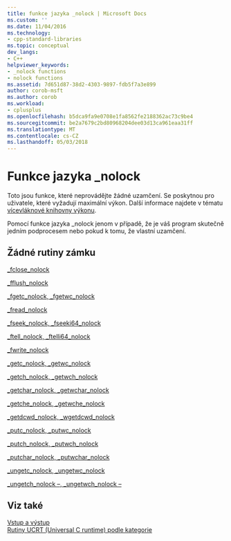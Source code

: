 ```yaml
---
title: funkce jazyka _nolock | Microsoft Docs
ms.custom: ''
ms.date: 11/04/2016
ms.technology:
- cpp-standard-libraries
ms.topic: conceptual
dev_langs:
- C++
helpviewer_keywords:
- _nolock functions
- nolock functions
ms.assetid: 7d651d87-38d2-4303-9897-fdb5f7a3e899
author: corob-msft
ms.author: corob
ms.workload:
- cplusplus
ms.openlocfilehash: b5dca9fa9e0708e1fa8562fe2188362ac73c9be4
ms.sourcegitcommit: be2a7679c2bd80968204dee03d13ca961eaa31ff
ms.translationtype: MT
ms.contentlocale: cs-CZ
ms.lasthandoff: 05/03/2018
---
```

# <a name="nolock-functions"></a>Funkce jazyka _nolock

Toto jsou funkce, které neprovádějte žádné uzamčení. Se poskytnou pro uživatele, které vyžadují maximální výkon. Další informace najdete v tématu [vícevláknové knihovny výkonu](../c-runtime-library/multithreaded-libraries-performance.md).

 Pomocí funkce jazyka _nolock jenom v případě, že je váš program skutečně jedním podprocesem nebo pokud k tomu, že vlastní uzamčení.

## <a name="no-lock-routines"></a>Žádné rutiny zámku

 [_fclose_nolock](../c-runtime-library/reference/fclose-nolock.md)

 [_fflush_nolock](../c-runtime-library/reference/fflush-nolock.md)

 [_fgetc_nolock, _fgetwc_nolock](../c-runtime-library/reference/fgetc-nolock-fgetwc-nolock.md)

 [_fread_nolock](../c-runtime-library/reference/fread-nolock.md)

 [_fseek_nolock, _fseeki64_nolock](../c-runtime-library/reference/fseek-nolock-fseeki64-nolock.md)

 [_ftell_nolock, _ftelli64_nolock](../c-runtime-library/reference/ftell-nolock-ftelli64-nolock.md)

 [_fwrite_nolock](../c-runtime-library/reference/fwrite-nolock.md)

 [_getc_nolock, _getwc_nolock](../c-runtime-library/reference/getc-nolock-getwc-nolock.md)

 [_getch_nolock, _getwch_nolock](../c-runtime-library/reference/getch-nolock-getwch-nolock.md)

 [_getchar_nolock, _getwchar_nolock](../c-runtime-library/reference/getchar-nolock-getwchar-nolock.md)

 [_getche_nolock, _getwche_nolock](../c-runtime-library/reference/getche-nolock-getwche-nolock.md)

 [_getdcwd_nolock, _wgetdcwd_nolock](../c-runtime-library/reference/getdcwd-nolock-wgetdcwd-nolock.md)

 [_putc_nolock, _putwc_nolock](../c-runtime-library/reference/putc-nolock-putwc-nolock.md)

 [_putch_nolock, _putwch_nolock](../c-runtime-library/reference/putch-nolock-putwch-nolock.md)

 [_putchar_nolock, _putwchar_nolock](../c-runtime-library/reference/putchar-nolock-putwchar-nolock.md)

 [_ungetc_nolock, _ungetwc_nolock](../c-runtime-library/reference/ungetc-nolock-ungetwc-nolock.md)

 [_ungetch_nolock –, _ungetwch_nolock –](../c-runtime-library/reference/ungetch-ungetwch-ungetch-nolock-ungetwch-nolock.md)

## <a name="see-also"></a>Viz také

[Vstup a výstup](../c-runtime-library/input-and-output.md)<br/>
 [Rutiny UCRT (Universal C runtime) podle kategorie](../c-runtime-library/run-time-routines-by-category.md)<br/>
